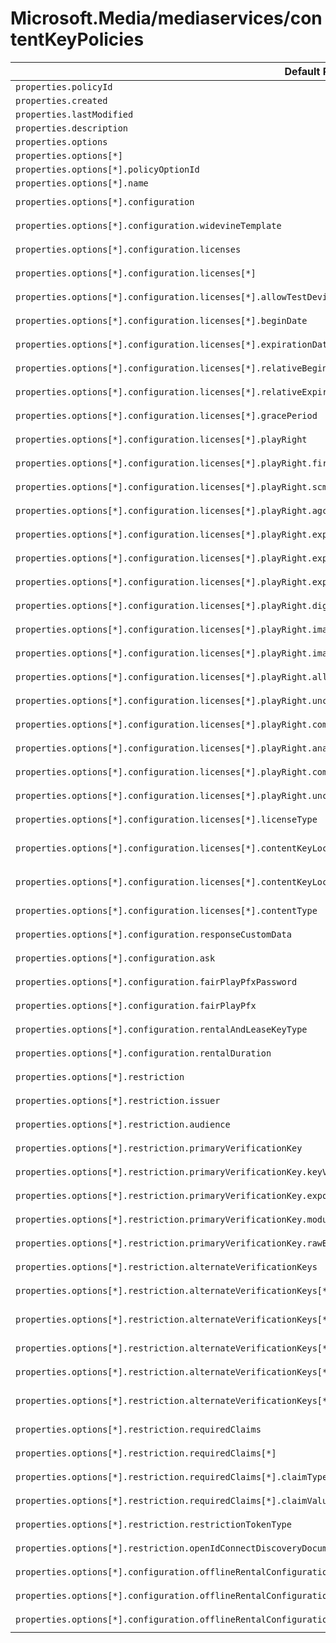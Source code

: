 # Microsoft.Media/mediaservices/contentKeyPolicies

| Default Path | Alias |
|---|---|
| `properties.policyId` | `Microsoft.Media/mediaServices/contentKeyPolicies/policyId` |
| `properties.created` | `Microsoft.Media/mediaServices/contentKeyPolicies/created` |
| `properties.lastModified` | `Microsoft.Media/mediaServices/contentKeyPolicies/lastModified` |
| `properties.description` | `Microsoft.Media/mediaServices/contentKeyPolicies/description` |
| `properties.options` | `Microsoft.Media/mediaServices/contentKeyPolicies/options` |
| `properties.options[*]` | `Microsoft.Media/mediaServices/contentKeyPolicies/options[*]` |
| `properties.options[*].policyOptionId` | `Microsoft.Media/mediaServices/contentKeyPolicies/options[*].policyOptionId` |
| `properties.options[*].name` | `Microsoft.Media/mediaServices/contentKeyPolicies/options[*].name` |
| `properties.options[*].configuration` | `Microsoft.Media/mediaServices/contentKeyPolicies/options[*].configuration.#Microsoft-Media-ContentKeyPolicyWidevineConfiguration` |
| `properties.options[*].configuration.widevineTemplate` | `Microsoft.Media/mediaServices/contentKeyPolicies/options[*].configuration.#Microsoft-Media-ContentKeyPolicyWidevineConfiguration.widevineTemplate` |
| `properties.options[*].configuration.licenses` | `Microsoft.Media/mediaServices/contentKeyPolicies/options[*].configuration.#Microsoft-Media-ContentKeyPolicyPlayReadyConfiguration.licenses` |
| `properties.options[*].configuration.licenses[*]` | `Microsoft.Media/mediaServices/contentKeyPolicies/options[*].configuration.#Microsoft-Media-ContentKeyPolicyPlayReadyConfiguration.licenses[*]` |
| `properties.options[*].configuration.licenses[*].allowTestDevices` | `Microsoft.Media/mediaServices/contentKeyPolicies/options[*].configuration.#Microsoft-Media-ContentKeyPolicyPlayReadyConfiguration.licenses[*].allowTestDevices` |
| `properties.options[*].configuration.licenses[*].beginDate` | `Microsoft.Media/mediaServices/contentKeyPolicies/options[*].configuration.#Microsoft-Media-ContentKeyPolicyPlayReadyConfiguration.licenses[*].beginDate` |
| `properties.options[*].configuration.licenses[*].expirationDate` | `Microsoft.Media/mediaServices/contentKeyPolicies/options[*].configuration.#Microsoft-Media-ContentKeyPolicyPlayReadyConfiguration.licenses[*].expirationDate` |
| `properties.options[*].configuration.licenses[*].relativeBeginDate` | `Microsoft.Media/mediaServices/contentKeyPolicies/options[*].configuration.#Microsoft-Media-ContentKeyPolicyPlayReadyConfiguration.licenses[*].relativeBeginDate` |
| `properties.options[*].configuration.licenses[*].relativeExpirationDate` | `Microsoft.Media/mediaServices/contentKeyPolicies/options[*].configuration.#Microsoft-Media-ContentKeyPolicyPlayReadyConfiguration.licenses[*].relativeExpirationDate` |
| `properties.options[*].configuration.licenses[*].gracePeriod` | `Microsoft.Media/mediaServices/contentKeyPolicies/options[*].configuration.#Microsoft-Media-ContentKeyPolicyPlayReadyConfiguration.licenses[*].gracePeriod` |
| `properties.options[*].configuration.licenses[*].playRight` | `Microsoft.Media/mediaServices/contentKeyPolicies/options[*].configuration.#Microsoft-Media-ContentKeyPolicyPlayReadyConfiguration.licenses[*].playRight` |
| `properties.options[*].configuration.licenses[*].playRight.firstPlayExpiration` | `Microsoft.Media/mediaServices/contentKeyPolicies/options[*].configuration.#Microsoft-Media-ContentKeyPolicyPlayReadyConfiguration.licenses[*].playRight.firstPlayExpiration` |
| `properties.options[*].configuration.licenses[*].playRight.scmsRestriction` | `Microsoft.Media/mediaServices/contentKeyPolicies/options[*].configuration.#Microsoft-Media-ContentKeyPolicyPlayReadyConfiguration.licenses[*].playRight.scmsRestriction` |
| `properties.options[*].configuration.licenses[*].playRight.agcAndColorStripeRestriction` | `Microsoft.Media/mediaServices/contentKeyPolicies/options[*].configuration.#Microsoft-Media-ContentKeyPolicyPlayReadyConfiguration.licenses[*].playRight.agcAndColorStripeRestriction` |
| `properties.options[*].configuration.licenses[*].playRight.explicitAnalogTelevisionOutputRestriction` | `Microsoft.Media/mediaServices/contentKeyPolicies/options[*].configuration.#Microsoft-Media-ContentKeyPolicyPlayReadyConfiguration.licenses[*].playRight.explicitAnalogTelevisionOutputRestriction` |
| `properties.options[*].configuration.licenses[*].playRight.explicitAnalogTelevisionOutputRestriction.bestEffort` | `Microsoft.Media/mediaServices/contentKeyPolicies/options[*].configuration.#Microsoft-Media-ContentKeyPolicyPlayReadyConfiguration.licenses[*].playRight.explicitAnalogTelevisionOutputRestriction.bestEffort` |
| `properties.options[*].configuration.licenses[*].playRight.explicitAnalogTelevisionOutputRestriction.configurationData` | `Microsoft.Media/mediaServices/contentKeyPolicies/options[*].configuration.#Microsoft-Media-ContentKeyPolicyPlayReadyConfiguration.licenses[*].playRight.explicitAnalogTelevisionOutputRestriction.configurationData` |
| `properties.options[*].configuration.licenses[*].playRight.digitalVideoOnlyContentRestriction` | `Microsoft.Media/mediaServices/contentKeyPolicies/options[*].configuration.#Microsoft-Media-ContentKeyPolicyPlayReadyConfiguration.licenses[*].playRight.digitalVideoOnlyContentRestriction` |
| `properties.options[*].configuration.licenses[*].playRight.imageConstraintForAnalogComponentVideoRestriction` | `Microsoft.Media/mediaServices/contentKeyPolicies/options[*].configuration.#Microsoft-Media-ContentKeyPolicyPlayReadyConfiguration.licenses[*].playRight.imageConstraintForAnalogComponentVideoRestriction` |
| `properties.options[*].configuration.licenses[*].playRight.imageConstraintForAnalogComputerMonitorRestriction` | `Microsoft.Media/mediaServices/contentKeyPolicies/options[*].configuration.#Microsoft-Media-ContentKeyPolicyPlayReadyConfiguration.licenses[*].playRight.imageConstraintForAnalogComputerMonitorRestriction` |
| `properties.options[*].configuration.licenses[*].playRight.allowPassingVideoContentToUnknownOutput` | `Microsoft.Media/mediaServices/contentKeyPolicies/options[*].configuration.#Microsoft-Media-ContentKeyPolicyPlayReadyConfiguration.licenses[*].playRight.allowPassingVideoContentToUnknownOutput` |
| `properties.options[*].configuration.licenses[*].playRight.uncompressedDigitalVideoOpl` | `Microsoft.Media/mediaServices/contentKeyPolicies/options[*].configuration.#Microsoft-Media-ContentKeyPolicyPlayReadyConfiguration.licenses[*].playRight.uncompressedDigitalVideoOpl` |
| `properties.options[*].configuration.licenses[*].playRight.compressedDigitalVideoOpl` | `Microsoft.Media/mediaServices/contentKeyPolicies/options[*].configuration.#Microsoft-Media-ContentKeyPolicyPlayReadyConfiguration.licenses[*].playRight.compressedDigitalVideoOpl` |
| `properties.options[*].configuration.licenses[*].playRight.analogVideoOpl` | `Microsoft.Media/mediaServices/contentKeyPolicies/options[*].configuration.#Microsoft-Media-ContentKeyPolicyPlayReadyConfiguration.licenses[*].playRight.analogVideoOpl` |
| `properties.options[*].configuration.licenses[*].playRight.compressedDigitalAudioOpl` | `Microsoft.Media/mediaServices/contentKeyPolicies/options[*].configuration.#Microsoft-Media-ContentKeyPolicyPlayReadyConfiguration.licenses[*].playRight.compressedDigitalAudioOpl` |
| `properties.options[*].configuration.licenses[*].playRight.uncompressedDigitalAudioOpl` | `Microsoft.Media/mediaServices/contentKeyPolicies/options[*].configuration.#Microsoft-Media-ContentKeyPolicyPlayReadyConfiguration.licenses[*].playRight.uncompressedDigitalAudioOpl` |
| `properties.options[*].configuration.licenses[*].licenseType` | `Microsoft.Media/mediaServices/contentKeyPolicies/options[*].configuration.#Microsoft-Media-ContentKeyPolicyPlayReadyConfiguration.licenses[*].licenseType` |
| `properties.options[*].configuration.licenses[*].contentKeyLocation` | `Microsoft.Media/mediaServices/contentKeyPolicies/options[*].configuration.#Microsoft-Media-ContentKeyPolicyPlayReadyConfiguration.licenses[*].contentKeyLocation.#Microsoft-Media-ContentKeyPolicyPlayReadyContentEncryptionKeyFromKeyIdentifier` |
| `properties.options[*].configuration.licenses[*].contentKeyLocation.keyId` | `Microsoft.Media/mediaServices/contentKeyPolicies/options[*].configuration.#Microsoft-Media-ContentKeyPolicyPlayReadyConfiguration.licenses[*].contentKeyLocation.#Microsoft-Media-ContentKeyPolicyPlayReadyContentEncryptionKeyFromKeyIdentifier.keyId` |
| `properties.options[*].configuration.licenses[*].contentType` | `Microsoft.Media/mediaServices/contentKeyPolicies/options[*].configuration.#Microsoft-Media-ContentKeyPolicyPlayReadyConfiguration.licenses[*].contentType` |
| `properties.options[*].configuration.responseCustomData` | `Microsoft.Media/mediaServices/contentKeyPolicies/options[*].configuration.#Microsoft-Media-ContentKeyPolicyPlayReadyConfiguration.responseCustomData` |
| `properties.options[*].configuration.ask` | `Microsoft.Media/mediaServices/contentKeyPolicies/options[*].configuration.#Microsoft-Media-ContentKeyPolicyFairPlayConfiguration.ask` |
| `properties.options[*].configuration.fairPlayPfxPassword` | `Microsoft.Media/mediaServices/contentKeyPolicies/options[*].configuration.#Microsoft-Media-ContentKeyPolicyFairPlayConfiguration.fairPlayPfxPassword` |
| `properties.options[*].configuration.fairPlayPfx` | `Microsoft.Media/mediaServices/contentKeyPolicies/options[*].configuration.#Microsoft-Media-ContentKeyPolicyFairPlayConfiguration.fairPlayPfx` |
| `properties.options[*].configuration.rentalAndLeaseKeyType` | `Microsoft.Media/mediaServices/contentKeyPolicies/options[*].configuration.#Microsoft-Media-ContentKeyPolicyFairPlayConfiguration.rentalAndLeaseKeyType` |
| `properties.options[*].configuration.rentalDuration` | `Microsoft.Media/mediaServices/contentKeyPolicies/options[*].configuration.#Microsoft-Media-ContentKeyPolicyFairPlayConfiguration.rentalDuration` |
| `properties.options[*].restriction` | `Microsoft.Media/mediaServices/contentKeyPolicies/options[*].restriction.#Microsoft-Media-ContentKeyPolicyTokenRestriction` |
| `properties.options[*].restriction.issuer` | `Microsoft.Media/mediaServices/contentKeyPolicies/options[*].restriction.#Microsoft-Media-ContentKeyPolicyTokenRestriction.issuer` |
| `properties.options[*].restriction.audience` | `Microsoft.Media/mediaServices/contentKeyPolicies/options[*].restriction.#Microsoft-Media-ContentKeyPolicyTokenRestriction.audience` |
| `properties.options[*].restriction.primaryVerificationKey` | `Microsoft.Media/mediaServices/contentKeyPolicies/options[*].restriction.#Microsoft-Media-ContentKeyPolicyTokenRestriction.primaryVerificationKey.#Microsoft-Media-ContentKeyPolicySymmetricTokenKey` |
| `properties.options[*].restriction.primaryVerificationKey.keyValue` | `Microsoft.Media/mediaServices/contentKeyPolicies/options[*].restriction.#Microsoft-Media-ContentKeyPolicyTokenRestriction.primaryVerificationKey.#Microsoft-Media-ContentKeyPolicySymmetricTokenKey.keyValue` |
| `properties.options[*].restriction.primaryVerificationKey.exponent` | `Microsoft.Media/mediaServices/contentKeyPolicies/options[*].restriction.#Microsoft-Media-ContentKeyPolicyTokenRestriction.primaryVerificationKey.#Microsoft-Media-ContentKeyPolicyRsaTokenKey.exponent` |
| `properties.options[*].restriction.primaryVerificationKey.modulus` | `Microsoft.Media/mediaServices/contentKeyPolicies/options[*].restriction.#Microsoft-Media-ContentKeyPolicyTokenRestriction.primaryVerificationKey.#Microsoft-Media-ContentKeyPolicyRsaTokenKey.modulus` |
| `properties.options[*].restriction.primaryVerificationKey.rawBody` | `Microsoft.Media/mediaServices/contentKeyPolicies/options[*].restriction.#Microsoft-Media-ContentKeyPolicyTokenRestriction.primaryVerificationKey.#Microsoft-Media-ContentKeyPolicyX509CertificateTokenKey.rawBody` |
| `properties.options[*].restriction.alternateVerificationKeys` | `Microsoft.Media/mediaServices/contentKeyPolicies/options[*].restriction.#Microsoft-Media-ContentKeyPolicyTokenRestriction.alternateVerificationKeys` |
| `properties.options[*].restriction.alternateVerificationKeys[*]` | `Microsoft.Media/mediaServices/contentKeyPolicies/options[*].restriction.#Microsoft-Media-ContentKeyPolicyTokenRestriction.alternateVerificationKeys[*]` |
| `properties.options[*].restriction.alternateVerificationKeys[*].keyValue` | `Microsoft.Media/mediaServices/contentKeyPolicies/options[*].restriction.#Microsoft-Media-ContentKeyPolicyTokenRestriction.alternateVerificationKeys[*].#Microsoft-Media-ContentKeyPolicySymmetricTokenKey.keyValue` |
| `properties.options[*].restriction.alternateVerificationKeys[*].exponent` | `Microsoft.Media/mediaServices/contentKeyPolicies/options[*].restriction.#Microsoft-Media-ContentKeyPolicyTokenRestriction.alternateVerificationKeys[*].#Microsoft-Media-ContentKeyPolicyRsaTokenKey.exponent` |
| `properties.options[*].restriction.alternateVerificationKeys[*].modulus` | `Microsoft.Media/mediaServices/contentKeyPolicies/options[*].restriction.#Microsoft-Media-ContentKeyPolicyTokenRestriction.alternateVerificationKeys[*].#Microsoft-Media-ContentKeyPolicyRsaTokenKey.modulus` |
| `properties.options[*].restriction.alternateVerificationKeys[*].rawBody` | `Microsoft.Media/mediaServices/contentKeyPolicies/options[*].restriction.#Microsoft-Media-ContentKeyPolicyTokenRestriction.alternateVerificationKeys[*].#Microsoft-Media-ContentKeyPolicyX509CertificateTokenKey.rawBody` |
| `properties.options[*].restriction.requiredClaims` | `Microsoft.Media/mediaServices/contentKeyPolicies/options[*].restriction.#Microsoft-Media-ContentKeyPolicyTokenRestriction.requiredClaims` |
| `properties.options[*].restriction.requiredClaims[*]` | `Microsoft.Media/mediaServices/contentKeyPolicies/options[*].restriction.#Microsoft-Media-ContentKeyPolicyTokenRestriction.requiredClaims[*]` |
| `properties.options[*].restriction.requiredClaims[*].claimType` | `Microsoft.Media/mediaServices/contentKeyPolicies/options[*].restriction.#Microsoft-Media-ContentKeyPolicyTokenRestriction.requiredClaims[*].claimType` |
| `properties.options[*].restriction.requiredClaims[*].claimValue` | `Microsoft.Media/mediaServices/contentKeyPolicies/options[*].restriction.#Microsoft-Media-ContentKeyPolicyTokenRestriction.requiredClaims[*].claimValue` |
| `properties.options[*].restriction.restrictionTokenType` | `Microsoft.Media/mediaServices/contentKeyPolicies/options[*].restriction.#Microsoft-Media-ContentKeyPolicyTokenRestriction.restrictionTokenType` |
| `properties.options[*].restriction.openIdConnectDiscoveryDocument` | `Microsoft.Media/mediaServices/contentKeyPolicies/options[*].restriction.#Microsoft-Media-ContentKeyPolicyTokenRestriction.openIdConnectDiscoveryDocument` |
| `properties.options[*].configuration.offlineRentalConfiguration` | `Microsoft.Media/mediaServices/contentKeyPolicies/options[*].configuration.#Microsoft-Media-ContentKeyPolicyFairPlayConfiguration.offlineRentalConfiguration` |
| `properties.options[*].configuration.offlineRentalConfiguration.playbackDurationSeconds` | `Microsoft.Media/mediaServices/contentKeyPolicies/options[*].configuration.#Microsoft-Media-ContentKeyPolicyFairPlayConfiguration.offlineRentalConfiguration.playbackDurationSeconds` |
| `properties.options[*].configuration.offlineRentalConfiguration.storageDurationSeconds` | `Microsoft.Media/mediaServices/contentKeyPolicies/options[*].configuration.#Microsoft-Media-ContentKeyPolicyFairPlayConfiguration.offlineRentalConfiguration.storageDurationSeconds` |

